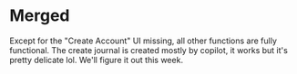# Merged

Except for the "Create Account" UI missing, all other functions are fully functional. The create journal is created mostly by copilot, it works but it's pretty delicate lol. We'll figure it out this week.
